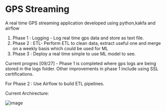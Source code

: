 # GPS Streaming 

A real time GPS streaming application developed using python,kakfa and airflow

1. Phase 1 : Logging - Log real time gps data and store as text file.
2. Phase 2 : ETL- Perform ETL to clean data, extract useful one and merge on a weekly basis which could be used for ML
3. Phase 3 : Deploy a real time simple to use ML model to see.


Current progres [09/27] - Phase 1 is completed where gps logs are being stored in the logs folder. Other improvements in phase 1 include using SSL certifications. 

For Phase 2 : Use Airflow to build ETL pipelines. 


Current Archirecture: 

![image](https://github.com/praveen555/gps_streaming_kafka/assets/23379996/6b070291-121c-47e2-97ef-165a832f79db)

